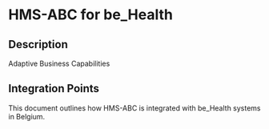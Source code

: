 # HMS-ABC for be_Health

## Description

Adaptive Business Capabilities

## Integration Points

This document outlines how HMS-ABC is integrated with be_Health systems in Belgium.
